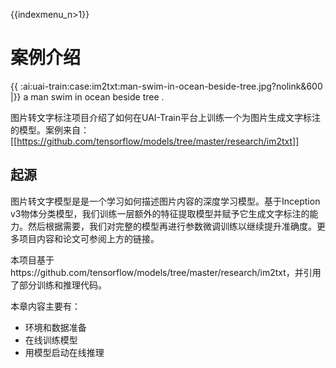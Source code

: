 {{indexmenu_n>1}}

# 案例介绍
{{ :ai:uai-train:case:im2txt:man-swim-in-ocean-beside-tree.jpg?nolink&600 |}}
	a man swim in ocean beside tree .


图片转文字标注项目介绍了如何在UAI-Train平台上训练一个为图片生成文字标注的模型。案例来自：
[[https://github.com/tensorflow/models/tree/master/research/im2txt]]

## 起源

图片转文字模型是是一个学习如何描述图片内容的深度学习模型。基于Inception v3物体分类模型，我们训练一层额外的特征提取模型并赋予它生成文字标注的能力。然后根据需要，我们对完整的模型再进行参数微调训练以继续提升准确度。更多项目内容和论文可参阅上方的链接。

本项目基于https://github.com/tensorflow/models/tree/master/research/im2txt，并引用了部分训练和推理代码。

本章内容主要有：

  * 环境和数据准备
  * 在线训练模型
  * 用模型启动在线推理
